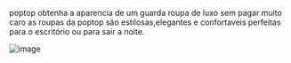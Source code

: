 poptop
obtenha a aparencia de um guarda roupa de luxo sem pagar muito caro
as roupas da poptop são estilosas,elegantes e confortaveis perfeitas para o escritório
ou para sair a noite.

![image](https://user-images.githubusercontent.com/117923115/203799070-1dd9ce5a-9127-48db-b311-af2410d76fad.png)
